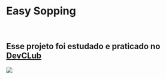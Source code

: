 <h1>Easy Sopping</h1>
<br>
<h2>Esse projeto foi estudado e praticado no <a href="https://rodolfomori.com.br/devclub"> DevCLub</a></h2>
<img src=https://github.com/KevLps/easy-shopping/blob/main/img/easy-shopping-pc.jpg?raw=true>

